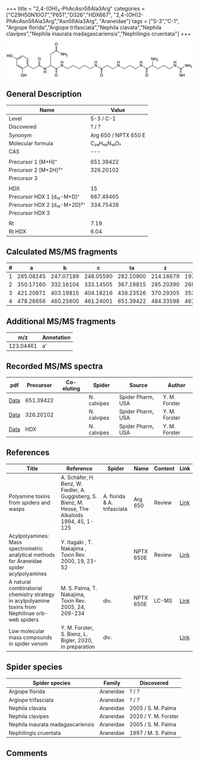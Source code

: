 +++
title = "2,4-(OH)₂-PhAcAsn5ßAla3Arg"
categories = ["C29H50N10O7","P651","D326","HDX667",
"2,4-(OH)2-PhAcAsn5ßAla3Arg","Asn5ßAla3Arg",
"Araneidae"]
tags = ["S-3","C-1",
"Argiope florida","Argiope trifasciata","Nephila clavata","Nephila clavipes","Nephila inaurata madagascariensis","Nephilingis cruentata"]
+++

![](/img/2-4-OH2-PhAcAsn5bAla3Arg.png)

## General Description

| Name                         | Value                |
|------------------------------|----------------------|
| Level                        | S-3 / C-1                    |
| Discovered                   | ? / ?                |
| Synonym                      | Arg 650 / NPTX 650 E |
| Molecular formula            | C₂₉H₅₀N₁₀O₇          |
| CAS                          | ---                  |
|                              |                      |
| Precursor 1 [M+H]⁺           | 651.39422            |
| Precursor 2 [M+2H]²⁺         | 326.20102            |
| Precursor 3                  |                      |
|                              |                      |
| HDX                          | 15                   |
| Precursor HDX 1 [d₁₅-M+D]⁺   | 667.49465            |
| Precursor HDX 2 [d₁₅-M+2D]²⁺ | 334.75438            |
| Precursor HDX 3              |                      |
|                              |                      |
| Rt                           | 7.19                     |
| Rt HDX                       | 6.04                     |

## Calculated MS/MS fragments

| # | a         | b         | c         | ta        | z         | y         | tz        |
|---|-----------|-----------|-----------|-----------|-----------|-----------|-----------|
| 1 | 265.08245 | 247.07189 | 248.05590 | 282.10900 | 214.16679 | 197.14024 | 231.19334 |
| 2 | 350.17160 | 332.16104 | 333.14505 | 367.19815 | 285.20390 | 268.17735 | 302.23045 |
| 3 | 421.20871 | 403.19815 | 404.18216 | 438.23526 | 370.29305 | 353.26650 | 387.31960 |
| 4 | 478.26656 | 460.25600 | 461.24001 | 651.39422 | 484.33598 | 467.30943 | 501.36253 |

## Additional MS/MS fragments

| m/z       | Annotation |
|-----------|------------|
| 123.04461 | a'         |

## Recorded MS/MS spectra

| pdf | Precursor | Co-eluting | Spider | Source | Author |
|-----|-----------|------------|--------|--------|--------|
| [Data](/pdf/N-clavipes/651_2-4-OH2-PhAcAsn5bAla3Arg_Nc.pdf) | 651.39422 |           | N. calvipes| Spider Pharm, USA | Y. M. Forster |
| [Data](/pdf/N-clavipes/651_2-4-OH2-PhAcAsn5bAla3Arg_Nc_2.pdf) | 326.20102 |           | N. calvipes| Spider Pharm, USA | Y. M. Forster |
| [Data](/pdf/N-clavipes/651_2-4-OH2-PhAcAsn5bAla3Arg_Nc_HDX.pdf) | HDX |           | N. calvipes| Spider Pharm, USA | Y. M. Forster |

## References

| Title                                                                                              | Reference                                                                                         | Spider                      | Name      | Content | Link                                                                        |
|----------------------------------------------------------------------------------------------------|---------------------------------------------------------------------------------------------------|-----------------------------|-----------|---------|-----------------------------------------------------------------------------|
| Polyamine toxins from spiders and wasps                                                            | A. Schäfer, H. Benz, W. Fiedler, A. Guggisberg, S. Bienz, M. Hesse, The Alkaloids 1994, 45, 1-125 | A. florida & A. trifasciata | Arg 650   | Review  | [Link](https://www.sciencedirect.com/science/article/pii/S009995980860276X) |
| Acylpolyamines: Mass spectrometric analytical methods for Araneidae spider acylpolyamines          | Y. Itagaki , T. Nakajima , Toxin Rev. 2000, 19, 23-52                                             |                             | NPTX 650E | Review  | [Link](https://www.tandfonline.com/doi/abs/10.1081/TXR-100100314)           |
| A natural combinatorial chemistry strategy in acylpolyamine toxins from Nephilinae orb-web spiders | M. S. Palma, T. Nakajima, Toxin Rev. 2005, 24, 209-234                                            | div.                        | NPTX 650E | LC-MS   | [Link](https://www.tandfonline.com/doi/abs/10.1081/TXR-200057857)           |
| Low molecular mass compounds in spider venom      | Y. M. Forster, S. Bienz, L. Bigler, 2020, in preparation          | div.       |   |   | [Link](unknown) |

## Spider species

| Spider species                    | Family    | Discovered         |
|-----------------------------------|-----------|--------------------|
| Argiope florida                   | Araneidae | ? / ?              |
| Argiope trifasciata               | Araneidae | ? / ?              |
| Nephila clavata                   | Araneidae | 2005 / S. M. Palma |
| Nephila clavipes | Araneidae | 2020 / Y. M. Forster |
| Nephila inaurata madagascariensis | Araneidae | 2005 / S. M. Palma |
| Nephilingis cruentata             | Araneidae | 1997 / M. S. Palma |

## Comments